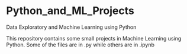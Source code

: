 # Python_and_ML_Projects
Data Exploratory and Machine Learning using Python

This repository contains some small projects in Machine Learning using Python. Some of the files are in .py while others are in .ipynb
